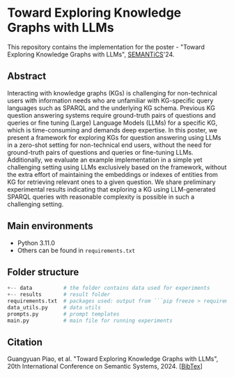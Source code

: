 # Toward Exploring Knowledge Graphs with LLMs
This repository contains the implementation for the poster - "Toward Exploring Knowledge Graphs with LLMs", [SEMANTiCS](https://semantics.cc/)'24.



## Abstract

Interacting with knowledge graphs (KGs) is challenging for non-technical users with information needs
who are unfamiliar with KG-specific query languages such as SPARQL and the underlying KG schema.
Previous KG question answering systems require ground-truth pairs of questions and queries or fine
tuning (Large) Language Models (LLMs) for a specific KG, which is time-consuming and demands deep
expertise. In this poster, we present a framework for exploring KGs for question answering using LLMs
in a zero-shot setting for non-technical end users, without the need for ground-truth pairs of questions
and queries or fine-tuning LLMs. Additionally, we evaluate an example implementation in a simple
yet challenging setting using LLMs exclusively based on the framework, without the extra effort of
maintaining the embeddings or indexes of entities from KG for retrieving relevant ones to a given
question. We share preliminary experimental results indicating that exploring a KG using LLM-generated
SPARQL queries with reasonable complexity is possible in such a challenging setting.



## Main environments

* Python 3.11.0
* Others can be found in ```requirements.txt```



## Folder structure


```python
+-- data          # the folder contains data used for experiments
+-- results       # result folder 
requirements.txt  # packages used: output from ```pip freeze > requirements.txt```
data_utils.py	  # data utils	
prompts.py		  # prompt templates 
main.py			  # main file for running experiments
```



## Citation
Guangyuan Piao, et al. "Toward Exploring Knowledge Graphs with LLMs", 20th International Conference on Semantic Systems, 2024. [[BibTex](https://parklize.github.io/bib/SEMANTICS2024.bib)]
